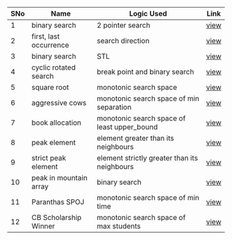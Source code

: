 SNo | Name | Logic Used | Link | 
----|------|------------|------|
1 | binary search | 2 pointer search | [view](binary_search.cpp)
2 | first, last occurrence | search direction | [view](first_last_occurrence.cpp)
3 | binary search | STL | [view](binary_search_STL.cpp)
4 | cyclic rotated search | break point and binary search | [view](cyclic_binary_search.cpp)
5 | square root | monotonic search space | [view](monotonic_search_space.cpp)
6 | aggressive cows | monotonic search space of min separation | [view](aggressive_cows.cpp)
7 | book allocation | monotonic search space of least upper_bound | [view](book_allocation.cpp)
8 | peak element | element greater than its neighbours | [view](peak_element.cpp)
9 | strict peak element | element strictly greater than its neighbours | [view](strict_peak_element.cpp)
10 | peak in mountain array | binary search | [view](peak_mountain.cpp)
11 | Paranthas SPOJ | monotonic search space of min time | [view](prata_SPOJ.cpp)
12 | CB Scholarship Winner | monotonic search space of max students | [view](winner_CB.cpp)